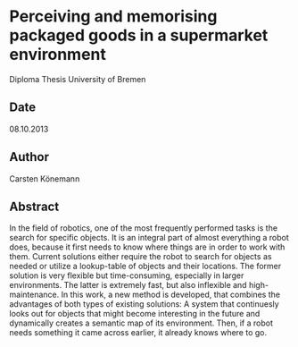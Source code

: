 # Perceiving and memorising packaged goods in a supermarket environment

Diploma Thesis
University of Bremen

## Date
08.10.2013

## Author
Carsten Könemann

## Abstract
In the field of robotics, one of the most frequently performed tasks is the search for specific objects. It is an integral part of almost everything a robot does, because it first needs to know where things are in order to work with them. Current solutions either require the robot to search for objects as needed or utilize a lookup-table of objects and their locations. The former solution is very flexible but time-consuming, especially in larger environments. The latter is extremely fast, but also inflexible and high-maintenance. In this work, a new method is developed, that combines the advantages of both types of existing solutions: A system that continuesly looks out for objects that might become interesting in the future and dynamically creates a semantic map of its environment. Then, if a robot needs something it came across earlier, it already knows where to go.
